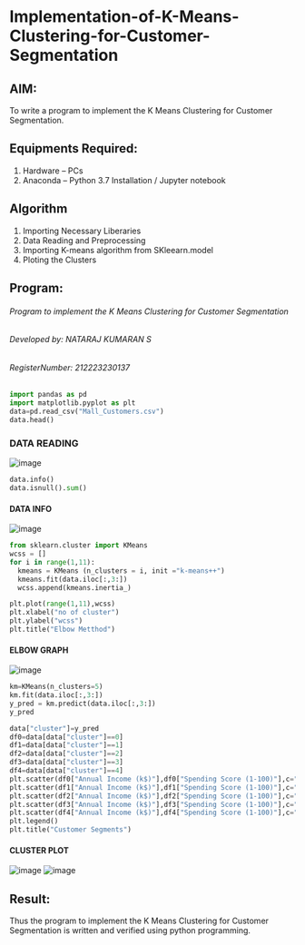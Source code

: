 # Implementation-of-K-Means-Clustering-for-Customer-Segmentation

## AIM:
To write a program to implement the K Means Clustering for Customer Segmentation.

## Equipments Required:
1. Hardware – PCs
2. Anaconda – Python 3.7 Installation / Jupyter notebook

## Algorithm
1. Importing Necessary Liberaries
2. Data Reading and Preprocessing
3. Importing K-means algorithm from SKleearn.model
4. Ploting the Clusters

## Program:


###### Program to implement the K Means Clustering for Customer Segmentation
###### Developed by: NATARAJ KUMARAN S
###### RegisterNumber:  212223230137
```py
import pandas as pd
import matplotlib.pyplot as plt
data=pd.read_csv("Mall_Customers.csv")
data.head()
```

### DATA READING
![image](https://github.com/user-attachments/assets/f9348ff6-9762-45f5-86c1-ea947f10e9f6)

```py
data.info()
data.isnull().sum()
```

#### DATA INFO
![image](https://github.com/user-attachments/assets/c11981cf-bd47-431f-90c9-0c3a966b301e)

```py
from sklearn.cluster import KMeans
wcss = []
for i in range(1,11):
  kmeans = KMeans (n_clusters = i, init ="k-means++")
  kmeans.fit(data.iloc[:,3:])
  wcss.append(kmeans.inertia_)
```
```py
plt.plot(range(1,11),wcss)
plt.xlabel("no of cluster")
plt.ylabel("wcss")
plt.title("Elbow Metthod")
```

#### ELBOW GRAPH
![image](https://github.com/user-attachments/assets/d2f611b1-a745-467c-b760-16f7299dddfe)

```py
km=KMeans(n_clusters=5)
km.fit(data.iloc[:,3:])
y_pred = km.predict(data.iloc[:,3:])
y_pred
```
```py
data["cluster"]=y_pred
df0=data[data["cluster"]==0]
df1=data[data["cluster"]==1]
df2=data[data["cluster"]==2]
df3=data[data["cluster"]==3]
df4=data[data["cluster"]==4]
plt.scatter(df0["Annual Income (k$)"],df0["Spending Score (1-100)"],c="red",label="cluster0")
plt.scatter(df1["Annual Income (k$)"],df1["Spending Score (1-100)"],c="pink",label="cluster1")
plt.scatter(df2["Annual Income (k$)"],df2["Spending Score (1-100)"],c="green",label="cluster2")
plt.scatter(df3["Annual Income (k$)"],df3["Spending Score (1-100)"],c="blue",label="cluster3")
plt.scatter(df4["Annual Income (k$)"],df4["Spending Score (1-100)"],c="black",label="cluster4")
plt.legend()
plt.title("Customer Segments")
```

#### CLUSTER PLOT
![image](https://github.com/user-attachments/assets/58576e3b-a352-4aaa-879e-728ab521e012)
![image](https://github.com/user-attachments/assets/b4d621cc-9822-4b0d-8415-53d519de9928)


## Result:
Thus the program to implement the K Means Clustering for Customer Segmentation is written and verified using python programming.
